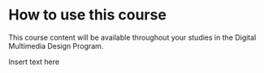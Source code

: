 # How to use this course

This course content will be available throughout your studies in the Digital Multimedia Design Program.

Insert text here

